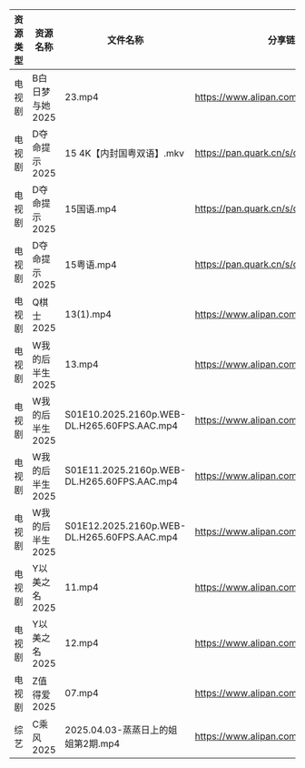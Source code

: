 | 资源类型 | 资源名称       | 文件名称                                        | 分享链接                                 | 更新时间                |
| ---- | ---------- | ------------------------------------------- | ------------------------------------ | ------------------- |
| 电视剧  | B白日梦与她2025 | 23.mp4                                      | https://www.alipan.com/s/koPyyazPNd1 | 2025-04-04 18:05:16 |
| 电视剧  | D夺命提示2025  | 15 4K【内封国粤双语】.mkv                           | https://pan.quark.cn/s/cc8dcf2ceaed  | 2025-04-04 21:21:47 |
| 电视剧  | D夺命提示2025  | 15国语.mp4                                    | https://pan.quark.cn/s/cc8dcf2ceaed  | 2025-04-04 21:22:04 |
| 电视剧  | D夺命提示2025  | 15粤语.mp4                                    | https://pan.quark.cn/s/cc8dcf2ceaed  | 2025-04-04 21:22:01 |
| 电视剧  | Q棋士2025    | 13(1).mp4                                   | https://www.alipan.com/s/gW6gdk7eMKN | 2025-04-04 13:06:42 |
| 电视剧  | W我的后半生2025 | 13.mp4                                      | https://www.alipan.com/s/SxQ227g7ak2 | 2025-04-04 20:07:12 |
| 电视剧  | W我的后半生2025 | S01E10.2025.2160p.WEB-DL.H265.60FPS.AAC.mp4 | https://www.alipan.com/s/SxQ227g7ak2 | 2025-04-04 20:07:12 |
| 电视剧  | W我的后半生2025 | S01E11.2025.2160p.WEB-DL.H265.60FPS.AAC.mp4 | https://www.alipan.com/s/SxQ227g7ak2 | 2025-04-04 20:07:11 |
| 电视剧  | W我的后半生2025 | S01E12.2025.2160p.WEB-DL.H265.60FPS.AAC.mp4 | https://www.alipan.com/s/SxQ227g7ak2 | 2025-04-04 20:07:11 |
| 电视剧  | Y以美之名2025  | 11.mp4                                      | https://www.alipan.com/s/2CqRGUXJMpV | 2025-04-04 08:08:05 |
| 电视剧  | Y以美之名2025  | 12.mp4                                      | https://www.alipan.com/s/2CqRGUXJMpV | 2025-04-04 08:08:05 |
| 电视剧  | Z值得爱2025   | 07.mp4                                      | https://www.alipan.com/s/81dBaEiQDcJ | 2025-04-04 19:07:52 |
| 综艺   | C乘风2025    | 2025.04.03-蒸蒸日上的姐姐第2期.mp4                   | https://www.alipan.com/s/MpfQaAMy4Ly | 2025-04-04 16:08:19 |
